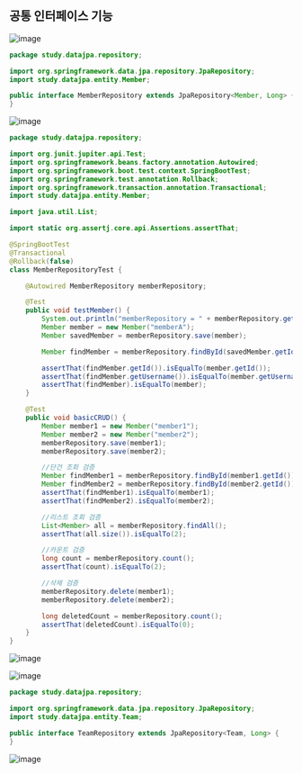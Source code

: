 ## **공통 인터페이스 기능**

![image](https://user-images.githubusercontent.com/79301439/185785910-c447289b-805c-4b6e-b561-e1856684a292.png)

```java
package study.datajpa.repository;

import org.springframework.data.jpa.repository.JpaRepository;
import study.datajpa.entity.Member;

public interface MemberRepository extends JpaRepository<Member, Long> {
}
```

![image](https://user-images.githubusercontent.com/79301439/185785930-6ea297d6-a4e4-49c7-af99-fc0f68db12e1.png)

```java
package study.datajpa.repository;

import org.junit.jupiter.api.Test;
import org.springframework.beans.factory.annotation.Autowired;
import org.springframework.boot.test.context.SpringBootTest;
import org.springframework.test.annotation.Rollback;
import org.springframework.transaction.annotation.Transactional;
import study.datajpa.entity.Member;

import java.util.List;

import static org.assertj.core.api.Assertions.assertThat;

@SpringBootTest
@Transactional
@Rollback(false)
class MemberRepositoryTest {

    @Autowired MemberRepository memberRepository;

    @Test
    public void testMember() {
        System.out.println("memberRepository = " + memberRepository.getClass());
        Member member = new Member("memberA");
        Member savedMember = memberRepository.save(member);

        Member findMember = memberRepository.findById(savedMember.getId()).get();

        assertThat(findMember.getId()).isEqualTo(member.getId());
        assertThat(findMember.getUsername()).isEqualTo(member.getUsername());
        assertThat(findMember).isEqualTo(member);
    }

    @Test
    public void basicCRUD() {
        Member member1 = new Member("member1");
        Member member2 = new Member("member2");
        memberRepository.save(member1);
        memberRepository.save(member2);

        //단건 조회 검증
        Member findMember1 = memberRepository.findById(member1.getId()).get();
        Member findMember2 = memberRepository.findById(member2.getId()).get();
        assertThat(findMember1).isEqualTo(member1);
        assertThat(findMember2).isEqualTo(member2);

        //리스트 조회 검증
        List<Member> all = memberRepository.findAll();
        assertThat(all.size()).isEqualTo(2);

        //카운트 검증
        long count = memberRepository.count();
        assertThat(count).isEqualTo(2);

        //삭제 검증
        memberRepository.delete(member1);
        memberRepository.delete(member2);

        long deletedCount = memberRepository.count();
        assertThat(deletedCount).isEqualTo(0);
    }
}
```

![image](https://user-images.githubusercontent.com/79301439/185785960-449c0940-6b38-49c7-a102-023ef4a641ff.png)

![image](https://user-images.githubusercontent.com/79301439/185785980-5d260d4c-1a24-4126-9b99-6cd56b748656.png)

```java
package study.datajpa.repository;

import org.springframework.data.jpa.repository.JpaRepository;
import study.datajpa.entity.Team;

public interface TeamRepository extends JpaRepository<Team, Long> {
}
```

![image](https://user-images.githubusercontent.com/79301439/185785988-09f10505-668e-4a81-aacd-ae4e11a0401b.png)
